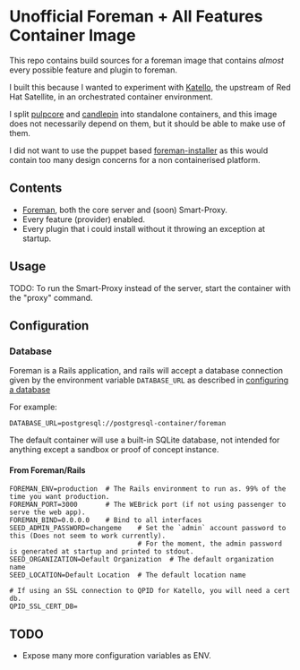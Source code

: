 # Unofficial Foreman + All Features Container Image #

This repo contains build sources for a foreman image that contains *almost* every possible feature and plugin 
to foreman.

I built this because I wanted to experiment with [Katello](https://www.theforeman.org/plugins/katello/), 
the upstream of Red Hat Satellite, in an orchestrated container environment.
 
I split [pulpcore](https://pulpproject.org/docs/) and [candlepin](https://www.candlepinproject.org/) into standalone 
containers, and this image does not necessarily depend on them, but it should be able to make use of them. 

I did not want to use the puppet based [foreman-installer](https://github.com/theforeman/foreman-installer) as this
would contain too many design concerns for a non containerised platform.

## Contents ##

- [Foreman](https://www.theforeman.org/introduction.html), both the core server and (soon) Smart-Proxy.
- Every feature (provider) enabled.
- Every plugin that i could install without it throwing an exception at startup.

## Usage ##

TODO: To run the Smart-Proxy instead of the server, start the container with the "proxy" command.

## Configuration ##

### Database ###

Foreman is a Rails application, and rails will accept a database connection given by the environment variable 
`DATABASE_URL` as described in 
[configuring a database](https://edgeguides.rubyonrails.org/configuring.html#configuring-a-database)

For example:

    DATABASE_URL=postgresql://postgresql-container/foreman

The default container will use a built-in SQLite database, not intended for anything except a sandbox or proof of
concept instance.

#### From Foreman/Rails ####


    FOREMAN_ENV=production  # The Rails environment to run as. 99% of the time you want production.
    FOREMAN_PORT=3000       # The WEBrick port (if not using passenger to serve the web app).
    FOREMAN_BIND=0.0.0.0    # Bind to all interfaces
    SEED_ADMIN_PASSWORD=changeme    # Set the `admin` account password to this (Does not seem to work currently).
                                    # For the moment, the admin password is generated at startup and printed to stdout.
    SEED_ORGANIZATION=Default Organization  # The default organization name
    SEED_LOCATION=Default Location  # The default location name
    
    # If using an SSL connection to QPID for Katello, you will need a cert db.
    QPID_SSL_CERT_DB=
    
## TODO ##

- Expose many more configuration variables as ENV.


